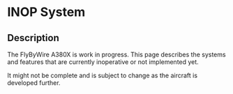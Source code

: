 # INOP System 

## Description
The FlyByWire A380X is work in progress. This page describes the systems and features that are currently inoperative or 
not implemented yet.

It might not be complete and is subject to change as the aircraft is developed further.